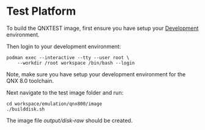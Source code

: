 # Test Platform

To build the QNXTEST image, first ensure you have setup your
[Development](../../../dev/) environment.

Then login to your development environment:

    podman exec --interactive --tty --user root \
        --workdir /root workspace /bin/bash --login

Note, make sure you have setup your development environment for the QNX 8.0
toolchain.

Next navigate to the test image folder and run:

    cd workspace/emulation/qnx800/image
    ./builddisk.sh

The image file _output/disk-raw_ should be created.
